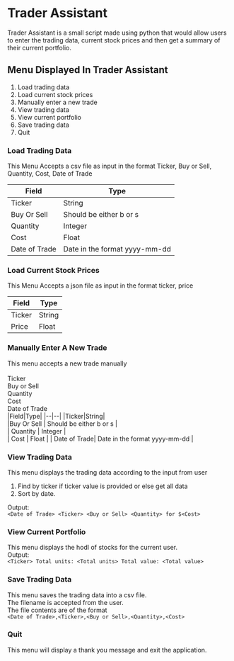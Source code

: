 # Trader Assistant
Trader Assistant is a small script made using python that would allow users to enter the trading data, current stock prices and then get a summary of their current portfolio.

## Menu Displayed In Trader Assistant
1. Load trading data
2. Load current stock prices
3. Manually enter a new trade
4. View trading data
5. View current portfolio
6. Save trading data
7. Quit

### Load Trading Data
This Menu Accepts a csv file as input in the format Ticker, Buy or Sell, Quantity, Cost, Date of Trade

|Field|Type|
|--|--|
|Ticker|String|  
|Buy Or Sell   | Should be either b or s   |   
| Quantity  | Integer   |  
| Cost | Float |
| Date of Trade| Date in the format yyyy-mm-dd |

### Load Current Stock Prices
This Menu Accepts a json file as input in the format ticker, price

|Field|Type|
|--|--|
|Ticker|String| 
|Price|Float|

### Manually Enter A New Trade
This menu accepts a new trade manually<br/>
<br/>
Ticker<br/>
Buy or Sell<br/>
Quantity<br/>
Cost<br/>
Date of Trade<br/>
|Field|Type|
|--|--|
|Ticker|String|  
|Buy Or Sell   | Should be either b or s   |   
| Quantity  | Integer   |  
| Cost | Float |
| Date of Trade| Date in the format yyyy-mm-dd |

### View Trading Data
This menu displays the trading data according to the input from user
1. Find by ticker if ticker value is provided or else get all data
2. Sort by date.

Output:<br/> `<Date of Trade> <Ticker> <Buy or Sell> <Quantity> for $<Cost>`

### View Current Portfolio
This menu displays the hodl of stocks for the current user.<br/>
Output:<br/>
`<Ticker>
Total units: <Total units>
Total value: <Total value>
`

### Save Trading Data
This menu saves the trading data into a csv file.<br/>
The filename is accepted from the user.<br/>
The file contents are of the format<br/>
`<Date of Trade>,<Ticker>,<Buy or Sell>,<Quantity>,<Cost>`

### Quit
This menu will display a thank you message and exit the application.

